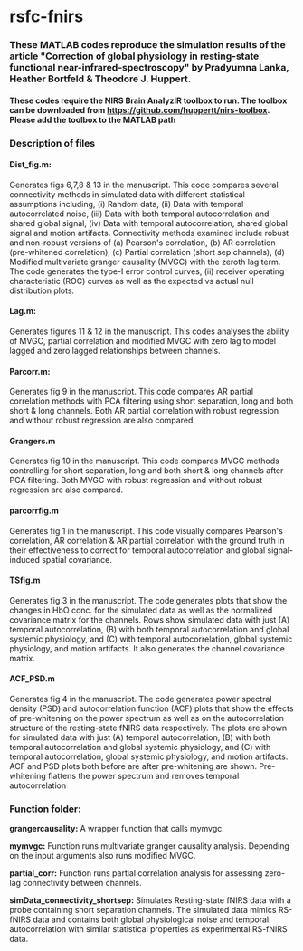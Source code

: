 # rsfc-fnirs
### These MATLAB codes reproduce the simulation results of the article "Correction of global physiology in resting-state functional near-infrared-spectroscopy" by Pradyumna Lanka, Heather Bortfeld & Theodore J. Huppert.

#### These codes require the NIRS Brain AnalyzIR toolbox to run. The toolbox can be downloaded from  https://github.com/huppertt/nirs-toolbox. Please add the toolbox to the MATLAB path

### Description of files

#### **Dist_fig.m**:
Generates figs 6,7,8 & 13 in the manuscript. This code compares several connectivity methods in simulated data with different statistical assumptions including, (i) Random data, (ii) Data with temporal autocorrelated noise, (iii) Data with both temporal autocorrelation and shared global signal, (iv) Data with temporal autocorrelation, shared global signal and motion artifacts.
Connectivity methods examined include robust and non-robust versions of (a) Pearson's correlation, (b) AR correlation (pre-whitened correlation), (c) Partial correlation (short sep channels), (d) Modified multivariate granger causality (MVGC) with the zeroth lag term.
The code generates the type-I error control curves,  (ii) receiver operating characteristic (ROC) curves as well as the expected vs actual null distribution plots.

#### **Lag.m**:
Generates figures 11 & 12 in the manuscript. This codes analyses the ability of MVGC, partial correlation and modified MVGC with zero lag to model lagged and zero lagged relationships between channels.

#### **Parcorr.m**:
Generates fig 9 in the manuscript. This code compares AR partial correlation methods with PCA filtering using short separation, long and both short & long channels. Both AR partial correlation with robust regression and without robust regression are also compared.

#### **Grangers.m**
Generates fig 10 in the manuscript. This code compares MVGC methods controlling for short separation, long and both short & long channels after PCA filtering. Both MVGC with robust regression and without robust regression are also compared.

#### **parcorrfig.m**
Generates fig 1 in the manuscript. This code visually compares Pearson's correlation, AR correlation & AR partial correlation with the ground truth in their effectiveness to correct for temporal autocorrelation and global signal-induced spatial covariance.

#### **TSfig.m**
Generates fig 3 in the manuscript. The code generates plots that show the changes in HbO conc. for the simulated data as well as the normalized covariance matrix for the channels. Rows show simulated data with just (A) temporal autocorrelation, (B) with both temporal autocorrelation and global systemic physiology, and (C) with temporal autocorrelation, global systemic physiology, and motion artifacts. It also generates the channel covariance matrix.

#### **ACF_PSD.m**
Generates fig 4 in the manuscript. The code generates power spectral density (PSD) and autocorrelation function (ACF) plots that show the effects of pre-whitening on the power spectrum as well as on the autocorrelation structure of the resting-state fNIRS data respectively. The plots are shown for simulated data with just (A) temporal autocorrelation, (B) with both temporal autocorrelation and global systemic physiology, and (C) with temporal autocorrelation, global systemic physiology, and motion artifacts. ACF and PSD plots both before are after pre-whitening are shown. Pre-whitening flattens the power spectrum and removes temporal autocorrelation

### Function folder:

**grangercausality:** A wrapper function that calls mymvgc.

**mymvgc:** Function runs multivariate granger causality analysis. Depending on the input arguments also runs modified MVGC.

**partial_corr:** Function runs partial correlation analysis for assessing zero-lag connectivity between channels.

**simData_connectivity_shortsep:** Simulates Resting-state fNIRS data with a probe containing short separation channels. The simulated data mimics RS-fNIRS data and contains both global physiological noise and temporal autocorrelation with similar statistical properties as experimental RS-fNIRS data.
